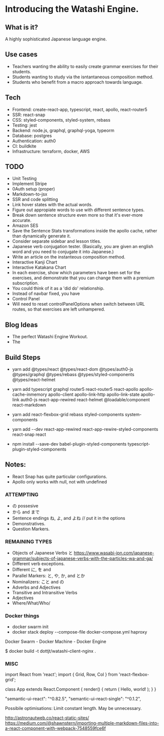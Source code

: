# Introducing the Watashi Engine.

## What is it?

A highly sophisticated Japanese language engine.

## Use cases
- Teachers wanting the ability to easily create grammar exercises for their students.
- Students wanting to study via the isntantaneous composition method.
- Students who benefit from a macro approach towards language.

## Tech
- Frontend: create-react-app, typescript, react, apollo, react-router5
- SSR: react-snap
- CSS: styled-components, styled-system, rebass
- Testing: jest
- Backend: node.js, graphql, graphql-yoga, typeorm
- Database: postgres
- Authentication: auth0
- CI: buildkite
- Infrastructure: terraform, docker, AWS

## TODO
- Unit Testing
- Implement Stripe
- 0Auth setup (proper)
- Markdown-to-jsx
- SSR and code splitting
- Link hover states with the actual words.
- Figure out appropiate words to use with different sentence types.
- Break down sentence structure even more so that it's ever-more accurate.
- Amazon SES
- Save the Sentence Stats transformations inside the apollo cache, rather than dynamically generate it.
- Consider separate sidebar and lesson titles.
- Japanese verb conjugation tester. (Basically, you are given an english word and you need to conjugate it into Japanese.)
- Write an article on the instanteous composition method.
- Interactive Kanji Chart
- Interactive Katakana Chart
- In each exercise, show which parameters have been set for the exercises, and demonstrate that you can change them with a premium subscription.
- You could think of it as a 'did do' relationship.
- Instead of navbar fixed, you have 
- Control Panel
- Will need to reset controlPanelOptions when switch between URL routes, so that exercises are left unhampered. 

## Blog Ideas

- The perfect Watashi Engine Workout. 
- The 


## Build Steps 

- yarn add @types/react @types/react-dom @types/auth0-js @types/graphql @types/rebass @types/styled-components @types/react-helmet 
- yarn add typescript graphql router5 react-router5 react-apollo apollo-cache-inmemory apollo-client apollo-link-http apollo-link-state apollo-link auth0-js react-app-rewired react-helmet @loadable/component react-markdown 
- yarn add react-flexbox-grid rebass styled-components system-components 
- yarn add --dev react-app-rewired react-app-rewire-styled-components react-snap react

- npm install --save-dev babel-plugin-styled-components typescript-plugin-styled-components

## Notes: 

- React Snap has quite particular configurations. 
- Apollo only works with null, not with undefined

### ATTEMPTING
- の possesive
- から and まで
- Sentence endings ね, よ, and よね // put it in the options
- Demonstratives.
- Question Markers.

### REMAINING TYPES
- Objects of Japanese Verbs と https://www.wasabi-jpn.com/japanese-grammar/subjects-of-japanese-verbs-with-the-particles-wa-and-ga/
- Different verb exceptions.
- Different に, を and
- Parallel Markers: と, や, か, and とか
- Nominalizers: こと and の
- Adverbs and Adjectives
- Transitive and Intransitive Verbs
- Adjectives
- Where/What/Who/

### Docker things 

- docker swarm init
- docker stack deploy --compose-file docker-compose.yml haproxy

Docker Swarm - Docker Machine - Docker Engine 

$ docker build -t dottjt/watashi-client-nginx .

### MISC

import React from 'react'; import { Grid, Row, Col } from 'react-flexbox-grid';

class App extends React.Component { render() { return ( Hello, world! ); } }

"semantic-ui-react": "^0.82.5", "semantic-ui-react-single": "^0.1.2",

Possibile optimisations: Limit constant length. May be unnecessary.

http://astronautweb.co/react-static-sites/
https://medium.com/@shawnstern/importing-multiple-markdown-files-into-a-react-component-with-webpack-7548559fce6f